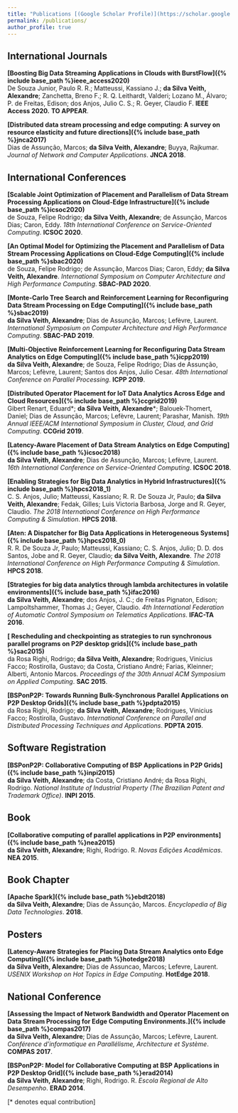 ```yaml
---
title: "Publications [(Google Scholar Profile)](https://scholar.google.com/citations?user=ZrkbeCQAAAAJ&hl=nl)"
permalink: /publications/
author_profile: true
---
```


## International Journals
<b>[Boosting Big Data Streaming Applications in Clouds with BurstFlow]({% include base_path %}ieee_access2020)</b><br>
De Souza Junior, Paulo R. R.; Matteussi, Kassiano J.; <b>da Silva Veith, Alexandre</b>; Zanchetta, Breno F.; R. Q. Leithardt, Valderi; Lozano M., Álvaro; P. de Freitas, Edison; dos Anjos, Julio C. S.; R. Geyer, Claudio F. <b>IEEE Access 2020.</b> <b>TO APPEAR</b>.

<b>[Distributed data stream processing and edge computing: A survey on resource elasticity and future directions]({% include base_path %}jnca2017)</b><br>
Dias de Assunção, Marcos; <b>da Silva Veith, Alexandre</b>; Buyya, Rajkumar. <i>Journal of Network and Computer Applications</i>. <b>JNCA 2018</b>.

## International Conferences
<b>[Scalable Joint Optimization of Placement and Parallelism of Data Stream Processing Applications on Cloud-Edge Infrastructure]({% include base_path %}icsoc2020)</b><br>
de Souza, Felipe Rodrigo; <b>da Silva Veith, Alexandre</b>; de Assunção, Marcos Dias; Caron, Eddy. <i>18th International Conference on Service-Oriented Computing</i>. <b>ICSOC 2020</b>.

<b>[An Optimal Model for Optimizing the Placement and Parallelism of Data Stream Processing Applications on Cloud-Edge Computing]({% include base_path %}sbac2020)</b><br>
de Souza, Felipe Rodrigo; de Assunção, Marcos Dias; Caron, Eddy; <b>da Silva Veith, Alexandre</b>. <i>International Symposium on Computer Architecture and High Performance Computing</i>. <b>SBAC-PAD 2020</b>.

<b>[Monte-Carlo Tree Search and Reinforcement Learning for Reconfiguring Data Stream Processing on Edge Computing]({% include base_path %}sbac2019)</b><br>
<b>da Silva Veith, Alexandre</b>; Dias de Assunção, Marcos; Lefèvre, Laurent. <i>International Symposium on Computer Architecture and High Performance Computing</i>. <b>SBAC-PAD 2019</b>.

<b>[Multi-Objective Reinforcement Learning for Reconfiguring Data Stream Analytics on Edge Computing]({% include base_path %}icpp2019)</b><br>
<b>da Silva Veith, Alexandre</b>; de Souza, Felipe Rodrigo; Dias de Assunção, Marcos; Lefèvre, Laurent; Santos dos Anjos, Julio Cesar. <i>48th International Conference on Parallel Processing</i>. <b>ICPP 2019</b>.

<b>[Distributed Operator Placement for IoT Data Analytics Across Edge and Cloud Resources]({% include base_path %}ccgrid2019)</b><br>
Gibert Renart, Eduard\*; <b>da Silva Veith, Alexandre</b>\*; Balouek-Thomert, Daniel; Dias de Assunção, Marcos; Lefèvre, Laurent; Parashar, Manish. <i>19th Annual IEEE/ACM International Symposium in Cluster, Cloud, and Grid Computing</i>. <b>CCGrid 2019</b>.

<b>[Latency-Aware Placement of Data Stream Analytics on Edge Computing]({% include base_path %}icsoc2018)</b><br>
<b>da Silva Veith, Alexandre</b>; Dias de Assunção, Marcos; Lefèvre, Laurent. <i>16th International Conference on Service-Oriented Computing</i>. <b>ICSOC 2018</b>.

<b>[Enabling Strategies for Big Data Analytics in Hybrid Infrastructures]({% include base_path %}hpcs2018_1)</b><br>
C. S. Anjos, Julio; Matteussi, Kassiano; R. R. De Souza Jr, Paulo; <b>da Silva Veith, Alexandre</b>; Fedak, Gilles; Luis Victoria Barbosa, Jorge and R. Geyer, Claudio. <i>The 2018 International Conference on High Performance Computing & Simulation</i>. <b>HPCS 2018</b>.

<b>[Aten: A Dispatcher for Big Data Applications in Heterogeneous Systems]({% include base_path %}hpcs2018_0)</b><br>
R. R. De Souza Jr, Paulo; Matteussi, Kassiano; C. S. Anjos, Julio; D. D. dos Santos, Jobe and R. Geyer, Claudio; <b>da Silva Veith, Alexandre</b>. <i>The 2018 International Conference on High Performance Computing & Simulation</i>. <b>HPCS 2018</b>.

<b>[Strategies for big data analytics through lambda architectures in volatile environments]({% include base_path %}ifac2016)</b><br>
<b>da Silva Veith, Alexandre</b>; dos Anjos, J. C.; de Freitas Pignaton, Edison; Lampoltshammer, Thomas J.; Geyer, Claudio.  <i>4th International Federation of Automatic Control Symposium on Telematics Applications</i>. <b>IFAC-TA 2016</b>.

<b>[ Rescheduling and checkpointing as strategies to run synchronous parallel programs on P2P desktop grids]({% include base_path %}sac2015)</b><br>
da Rosa Righi, Rodrigo; <b>da Silva Veith, Alexandre</b>; Rodrigues, Vinicius Facco; Rostirolla, Gustavo; da Costa, Cristiano André; Farias, Kleinner; Alberti, Antonio Marcos. <i>Proceedings of the 30th Annual ACM Symposium on Applied Computing</i>. <b>SAC 2015</b>.

<b>[BSPonP2P: Towards Running Bulk-Synchronous Parallel Applications on P2P Desktop Grids]({% include base_path %}pdpta2015)</b><br>
da Rosa Righi, Rodrigo; <b>da Silva Veith, Alexandre</b>; Rodrigues, Vinicius Facco; Rostirolla, Gustavo. <i>International Conference on Parallel and Distributed Processing Techniques and Applications</i>. <b>PDPTA 2015</b>.

## Software Registration
<b>[BSPonP2P: Collaborative Computing of BSP Applications in P2P Grids]({% include base_path %}inpi2015)</b><br>
<b>da Silva Veith, Alexandre</b>; da Costa, Cristiano André; da Rosa Righi, Rodrigo. <i>National Institute of Industrial Property (The Brazilian Patent and Trademark Office)</i>. <b>INPI 2015</b>.

## Book
<b>[Collaborative computing of parallel applications in P2P environments]({% include base_path %}nea2015)</b><br>
<b>da Silva Veith, Alexandre</b>; Righi, Rodrigo. R. <i>Novas Edições Acadêmicas</i>. <b>NEA 2015</b>.

## Book Chapter
<b>[Apache Spark]({% include base_path %}ebdt2018)</b><br>
<b>da Silva Veith, Alexandre</b>; Dias de Assunção, Marcos. <i>Encyclopedia of Big Data Technologies</i>. <b>2018</b>.

## Posters
<b>[Latency-Aware Strategies for Placing Data Stream Analytics onto Edge Computing]({% include base_path %}hotedge2018)</b><br>
<b>da Silva Veith, Alexandre</b>; Dias de Assuncao, Marcos; Lefevre, Laurent. <i>USENIX Workshop on Hot Topics in Edge Computing</i>. <b>HotEdge 2018</b>.

## National Conference
<b>[Assessing the Impact of Network Bandwidth and Operator Placement on Data Stream Processing for Edge Computing Environments.]({% include base_path %}compas2017)</b><br>
<b>da Silva Veith, Alexandre</b>; Dias de Assunção, Marcos; Lefèvre, Laurent. <i>Conférence d’informatique en Parallélisme, Architecture et Système</i>. <b>COMPAS 2017</b>.

<b>[BSPonP2P: Model for Collaborative Computing at BSP Applications in P2P Desktop Grid]({% include base_path %}erad2014)</b><br>
<b>da Silva Veith, Alexandre</b>; Righi, Rodrigo. R. <i>Escola Regional de Alto Desempenho</i>. <b>ERAD 2014</b>.

[\* denotes equal contribution]
